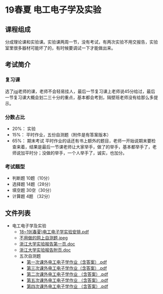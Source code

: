 # 19春夏 电工电子学及实验
## 课程组成
分成理论课和实验课。实验课两周一节，没有考试，有两次实验不用交报告，实验室里很多器材可能坏了的，有时候要调试一下才能做出来。

## 考试简介
### 复习课
选了jgj老师的课，老师不会轻易挂人，最后一节复习课上老师说45分给过，最后一节复习课大概会划二三十分的重点，基本都会考到，隔壁班老师没有给那么多提示。

### 分数占比
- 20%： 实验
- 15%： 平时作业，五份自测题（附件是有答案版本）
- 65%： 期末考试
平时作业的话还有书上额外的题目，老师一开始说期末要检查来着，结果是最后一节课老师让大家举手，做了的举手，基本都举手了，老师说加平时分；没做的举手，一个人举手了，诚实，也加分。

### 考试题型
- 判断题 10题（10分）
- 选择题 14题（28分）
- 填空题 30空（30分）
- 计算题 4题 （32分）


## 文件列表

- 电工电子学及实验
    - [18~19(春夏)电工电子学实验安排.pdf](https://github.com/QSCTech/zju-icicles/raw/master/%E7%94%B5%E5%B7%A5%E7%94%B5%E5%AD%90%E5%AD%A6%E5%8F%8A%E5%AE%9E%E9%AA%8C/18~19%28%E6%98%A5%E5%A4%8F%29%E7%94%B5%E5%B7%A5%E7%94%B5%E5%AD%90%E5%AD%A6%E5%AE%9E%E9%AA%8C%E5%AE%89%E6%8E%92.pdf)
    - [不用做的网上自测题.jpeg](https://github.com/QSCTech/zju-icicles/raw/master/%E7%94%B5%E5%B7%A5%E7%94%B5%E5%AD%90%E5%AD%A6%E5%8F%8A%E5%AE%9E%E9%AA%8C/%E4%B8%8D%E7%94%A8%E5%81%9A%E7%9A%84%E7%BD%91%E4%B8%8A%E8%87%AA%E6%B5%8B%E9%A2%98.jpeg)
    - [浙江大学实验报告第一页.doc](https://github.com/QSCTech/zju-icicles/raw/master/%E7%94%B5%E5%B7%A5%E7%94%B5%E5%AD%90%E5%AD%A6%E5%8F%8A%E5%AE%9E%E9%AA%8C/%E6%B5%99%E6%B1%9F%E5%A4%A7%E5%AD%A6%E5%AE%9E%E9%AA%8C%E6%8A%A5%E5%91%8A%E7%AC%AC%E4%B8%80%E9%A1%B5.doc)
    - [浙江大学实验报告附页.doc](https://github.com/QSCTech/zju-icicles/raw/master/%E7%94%B5%E5%B7%A5%E7%94%B5%E5%AD%90%E5%AD%A6%E5%8F%8A%E5%AE%9E%E9%AA%8C/%E6%B5%99%E6%B1%9F%E5%A4%A7%E5%AD%A6%E5%AE%9E%E9%AA%8C%E6%8A%A5%E5%91%8A%E9%99%84%E9%A1%B5.doc)
    - 五次自测题
        - [第一次课外电工电子学作业（含答案）.pdf](https://github.com/QSCTech/zju-icicles/raw/master/%E7%94%B5%E5%B7%A5%E7%94%B5%E5%AD%90%E5%AD%A6%E5%8F%8A%E5%AE%9E%E9%AA%8C/%E4%BA%94%E6%AC%A1%E8%87%AA%E6%B5%8B%E9%A2%98/%E7%AC%AC%E4%B8%80%E6%AC%A1%E8%AF%BE%E5%A4%96%E7%94%B5%E5%B7%A5%E7%94%B5%E5%AD%90%E5%AD%A6%E4%BD%9C%E4%B8%9A%EF%BC%88%E5%90%AB%E7%AD%94%E6%A1%88%EF%BC%89.pdf)
        - [第三次课外电工电子学作业（含答案）.pdf](https://github.com/QSCTech/zju-icicles/raw/master/%E7%94%B5%E5%B7%A5%E7%94%B5%E5%AD%90%E5%AD%A6%E5%8F%8A%E5%AE%9E%E9%AA%8C/%E4%BA%94%E6%AC%A1%E8%87%AA%E6%B5%8B%E9%A2%98/%E7%AC%AC%E4%B8%89%E6%AC%A1%E8%AF%BE%E5%A4%96%E7%94%B5%E5%B7%A5%E7%94%B5%E5%AD%90%E5%AD%A6%E4%BD%9C%E4%B8%9A%EF%BC%88%E5%90%AB%E7%AD%94%E6%A1%88%EF%BC%89.pdf)
        - [第二次课外电工电子学作业 （含答案）.pdf](https://github.com/QSCTech/zju-icicles/raw/master/%E7%94%B5%E5%B7%A5%E7%94%B5%E5%AD%90%E5%AD%A6%E5%8F%8A%E5%AE%9E%E9%AA%8C/%E4%BA%94%E6%AC%A1%E8%87%AA%E6%B5%8B%E9%A2%98/%E7%AC%AC%E4%BA%8C%E6%AC%A1%E8%AF%BE%E5%A4%96%E7%94%B5%E5%B7%A5%E7%94%B5%E5%AD%90%E5%AD%A6%E4%BD%9C%E4%B8%9A%20%EF%BC%88%E5%90%AB%E7%AD%94%E6%A1%88%EF%BC%89.pdf)
        - [第五次课外电工电子学作业 （含答案）.pdf](https://github.com/QSCTech/zju-icicles/raw/master/%E7%94%B5%E5%B7%A5%E7%94%B5%E5%AD%90%E5%AD%A6%E5%8F%8A%E5%AE%9E%E9%AA%8C/%E4%BA%94%E6%AC%A1%E8%87%AA%E6%B5%8B%E9%A2%98/%E7%AC%AC%E4%BA%94%E6%AC%A1%E8%AF%BE%E5%A4%96%E7%94%B5%E5%B7%A5%E7%94%B5%E5%AD%90%E5%AD%A6%E4%BD%9C%E4%B8%9A%20%EF%BC%88%E5%90%AB%E7%AD%94%E6%A1%88%EF%BC%89.pdf)
        - [第四次课外电工电子学作业 （含答案）.pdf](https://github.com/QSCTech/zju-icicles/raw/master/%E7%94%B5%E5%B7%A5%E7%94%B5%E5%AD%90%E5%AD%A6%E5%8F%8A%E5%AE%9E%E9%AA%8C/%E4%BA%94%E6%AC%A1%E8%87%AA%E6%B5%8B%E9%A2%98/%E7%AC%AC%E5%9B%9B%E6%AC%A1%E8%AF%BE%E5%A4%96%E7%94%B5%E5%B7%A5%E7%94%B5%E5%AD%90%E5%AD%A6%E4%BD%9C%E4%B8%9A%20%EF%BC%88%E5%90%AB%E7%AD%94%E6%A1%88%EF%BC%89.pdf)
